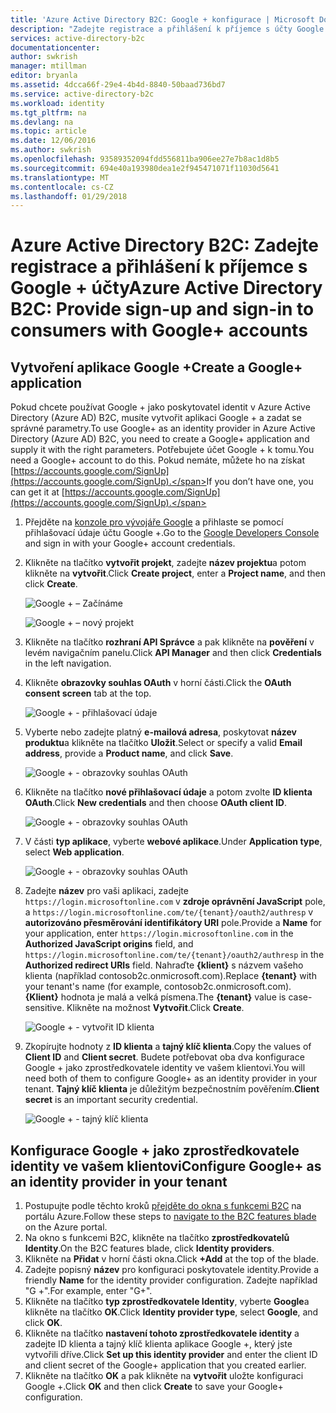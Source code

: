 ```yaml
---
title: 'Azure Active Directory B2C: Google + konfigurace | Microsoft Docs'
description: "Zadejte registrace a přihlášení k příjemce s účty Google + v aplikacích, které jsou zabezpečené službou Azure Active Directory B2C."
services: active-directory-b2c
documentationcenter: 
author: swkrish
manager: mtillman
editor: bryanla
ms.assetid: 4dcca66f-29e4-4b4d-8840-50baad736bd7
ms.service: active-directory-b2c
ms.workload: identity
ms.tgt_pltfrm: na
ms.devlang: na
ms.topic: article
ms.date: 12/06/2016
ms.author: swkrish
ms.openlocfilehash: 93589352094fdd556811ba906ee27e7b8ac1d8b5
ms.sourcegitcommit: 694e40a193980dea1e2f945471071f11030d5641
ms.translationtype: MT
ms.contentlocale: cs-CZ
ms.lasthandoff: 01/29/2018
---
```

# <a name="azure-active-directory-b2c-provide-sign-up-and-sign-in-to-consumers-with-google-accounts"></a><span data-ttu-id="8623d-103">Azure Active Directory B2C: Zadejte registrace a přihlášení k příjemce s Google + účty</span><span class="sxs-lookup"><span data-stu-id="8623d-103">Azure Active Directory B2C: Provide sign-up and sign-in to consumers with Google+ accounts</span></span>
## <a name="create-a-google-application"></a><span data-ttu-id="8623d-104">Vytvoření aplikace Google +</span><span class="sxs-lookup"><span data-stu-id="8623d-104">Create a Google+ application</span></span>
<span data-ttu-id="8623d-105">Pokud chcete používat Google + jako poskytovatel identit v Azure Active Directory (Azure AD) B2C, musíte vytvořit aplikaci Google + a zadat se správné parametry.</span><span class="sxs-lookup"><span data-stu-id="8623d-105">To use Google+ as an identity provider in Azure Active Directory (Azure AD) B2C, you need to create a Google+ application and supply it with the right parameters.</span></span> <span data-ttu-id="8623d-106">Potřebujete účet Google + k tomu.</span><span class="sxs-lookup"><span data-stu-id="8623d-106">You need a Google+ account to do this.</span></span> <span data-ttu-id="8623d-107">Pokud nemáte, můžete ho na získat [https://accounts.google.com/SignUp](https://accounts.google.com/SignUp).</span><span class="sxs-lookup"><span data-stu-id="8623d-107">If you don’t have one, you can get it at [https://accounts.google.com/SignUp](https://accounts.google.com/SignUp).</span></span>

1. <span data-ttu-id="8623d-108">Přejděte na [konzole pro vývojáře Google](https://console.developers.google.com/) a přihlaste se pomocí přihlašovací údaje účtu Google +.</span><span class="sxs-lookup"><span data-stu-id="8623d-108">Go to the [Google Developers Console](https://console.developers.google.com/) and sign in with your Google+ account credentials.</span></span>
2. <span data-ttu-id="8623d-109">Klikněte na tlačítko **vytvořit projekt**, zadejte **název projektu**a potom klikněte na **vytvořit**.</span><span class="sxs-lookup"><span data-stu-id="8623d-109">Click **Create project**, enter a **Project name**, and then click **Create**.</span></span>
   
    ![Google + – Začínáme](./media/active-directory-b2c-setup-goog-app/google-get-started.png)
   
    ![Google + – nový projekt](./media/active-directory-b2c-setup-goog-app/google-new-project.png)
3. <span data-ttu-id="8623d-112">Klikněte na tlačítko **rozhraní API Správce** a pak klikněte na **pověření** v levém navigačním panelu.</span><span class="sxs-lookup"><span data-stu-id="8623d-112">Click **API Manager** and then click **Credentials** in the left navigation.</span></span>
4. <span data-ttu-id="8623d-113">Klikněte **obrazovky souhlas OAuth** v horní části.</span><span class="sxs-lookup"><span data-stu-id="8623d-113">Click the **OAuth consent screen** tab at the top.</span></span>
   
    ![Google + - přihlašovací údaje](./media/active-directory-b2c-setup-goog-app/google-add-cred.png)
5. <span data-ttu-id="8623d-115">Vyberte nebo zadejte platný **e-mailová adresa**, poskytovat **název produktu**a klikněte na tlačítko **Uložit**.</span><span class="sxs-lookup"><span data-stu-id="8623d-115">Select or specify a valid **Email address**, provide a **Product name**, and click **Save**.</span></span>
   
    ![Google + - obrazovky souhlas OAuth](./media/active-directory-b2c-setup-goog-app/google-consent-screen.png)
6. <span data-ttu-id="8623d-117">Klikněte na tlačítko **nové přihlašovací údaje** a potom zvolte **ID klienta OAuth**.</span><span class="sxs-lookup"><span data-stu-id="8623d-117">Click **New credentials** and then choose **OAuth client ID**.</span></span>
   
    ![Google + - obrazovky souhlas OAuth](./media/active-directory-b2c-setup-goog-app/google-add-oauth2-client-id.png)
7. <span data-ttu-id="8623d-119">V části **typ aplikace**, vyberte **webové aplikace**.</span><span class="sxs-lookup"><span data-stu-id="8623d-119">Under **Application type**, select **Web application**.</span></span>
   
    ![Google + - obrazovky souhlas OAuth](./media/active-directory-b2c-setup-goog-app/google-web-app.png)
8. <span data-ttu-id="8623d-121">Zadejte **název** pro vaši aplikaci, zadejte `https://login.microsoftonline.com` v **zdroje oprávnění JavaScript** pole, a `https://login.microsoftonline.com/te/{tenant}/oauth2/authresp` v **autorizováno přesměrování identifikátory URI** pole.</span><span class="sxs-lookup"><span data-stu-id="8623d-121">Provide a **Name** for your application, enter `https://login.microsoftonline.com` in the **Authorized JavaScript origins** field, and `https://login.microsoftonline.com/te/{tenant}/oauth2/authresp` in the **Authorized redirect URIs** field.</span></span> <span data-ttu-id="8623d-122">Nahraďte **{klient}** s názvem vašeho klienta (například contosob2c.onmicrosoft.com).</span><span class="sxs-lookup"><span data-stu-id="8623d-122">Replace **{tenant}** with your tenant's name (for example, contosob2c.onmicrosoft.com).</span></span> <span data-ttu-id="8623d-123">**{Klient}** hodnota je malá a velká písmena.</span><span class="sxs-lookup"><span data-stu-id="8623d-123">The **{tenant}** value is case-sensitive.</span></span> <span data-ttu-id="8623d-124">Klikněte na možnost **Vytvořit**.</span><span class="sxs-lookup"><span data-stu-id="8623d-124">Click **Create**.</span></span>
   
    ![Google + - vytvořit ID klienta](./media/active-directory-b2c-setup-goog-app/google-create-client-id.png)
9. <span data-ttu-id="8623d-126">Zkopírujte hodnoty z **ID klienta** a **tajný klíč klienta**.</span><span class="sxs-lookup"><span data-stu-id="8623d-126">Copy the values of **Client ID** and **Client secret**.</span></span> <span data-ttu-id="8623d-127">Budete potřebovat oba dva konfigurace Google + jako zprostředkovatele identity ve vašem klientovi.</span><span class="sxs-lookup"><span data-stu-id="8623d-127">You will need both of them to configure Google+ as an identity provider in your tenant.</span></span> <span data-ttu-id="8623d-128">**Tajný klíč klienta** je důležitým bezpečnostním pověřením.</span><span class="sxs-lookup"><span data-stu-id="8623d-128">**Client secret** is an important security credential.</span></span>
   
    ![Google + - tajný klíč klienta](./media/active-directory-b2c-setup-goog-app/google-client-secret.png)

## <a name="configure-google-as-an-identity-provider-in-your-tenant"></a><span data-ttu-id="8623d-130">Konfigurace Google + jako zprostředkovatele identity ve vašem klientovi</span><span class="sxs-lookup"><span data-stu-id="8623d-130">Configure Google+ as an identity provider in your tenant</span></span>
1. <span data-ttu-id="8623d-131">Postupujte podle těchto kroků [přejděte do okna s funkcemi B2C](active-directory-b2c-app-registration.md#navigate-to-b2c-settings) na portálu Azure.</span><span class="sxs-lookup"><span data-stu-id="8623d-131">Follow these steps to [navigate to the B2C features blade](active-directory-b2c-app-registration.md#navigate-to-b2c-settings) on the Azure portal.</span></span>
2. <span data-ttu-id="8623d-132">Na okno s funkcemi B2C, klikněte na tlačítko **zprostředkovatelů Identity**.</span><span class="sxs-lookup"><span data-stu-id="8623d-132">On the B2C features blade, click **Identity providers**.</span></span>
3. <span data-ttu-id="8623d-133">Klikněte na **Přidat** v horní části okna.</span><span class="sxs-lookup"><span data-stu-id="8623d-133">Click **+Add** at the top of the blade.</span></span>
4. <span data-ttu-id="8623d-134">Zadejte popisný **název** pro konfiguraci poskytovatele identity.</span><span class="sxs-lookup"><span data-stu-id="8623d-134">Provide a friendly **Name** for the identity provider configuration.</span></span> <span data-ttu-id="8623d-135">Zadejte například "G +".</span><span class="sxs-lookup"><span data-stu-id="8623d-135">For example, enter "G+".</span></span>
5. <span data-ttu-id="8623d-136">Klikněte na tlačítko **typ zprostředkovatele Identity**, vyberte **Google**a klikněte na tlačítko **OK**.</span><span class="sxs-lookup"><span data-stu-id="8623d-136">Click **Identity provider type**, select **Google**, and click **OK**.</span></span>
6. <span data-ttu-id="8623d-137">Klikněte na tlačítko **nastavení tohoto zprostředkovatele identity** a zadejte ID klienta a tajný klíč klienta aplikace Google +, který jste vytvořili dříve.</span><span class="sxs-lookup"><span data-stu-id="8623d-137">Click **Set up this identity provider** and enter the client ID and client secret of the Google+ application that you created earlier.</span></span>
7. <span data-ttu-id="8623d-138">Klikněte na tlačítko **OK** a pak klikněte na **vytvořit** uložte konfiguraci Google +.</span><span class="sxs-lookup"><span data-stu-id="8623d-138">Click **OK** and then click **Create** to save your Google+ configuration.</span></span>

